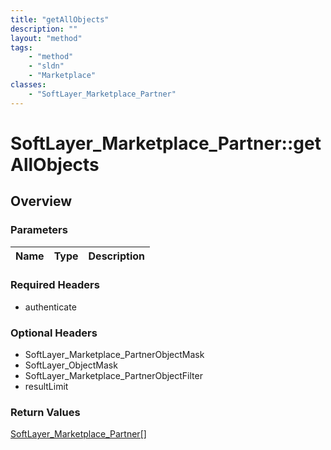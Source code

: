 ```yaml
---
title: "getAllObjects"
description: ""
layout: "method"
tags:
    - "method"
    - "sldn"
    - "Marketplace"
classes:
    - "SoftLayer_Marketplace_Partner"
---
```

# SoftLayer_Marketplace_Partner::getAllObjects
## Overview 


### Parameters 
|Name | Type | Description |
| --- | --- | --- |


### Required Headers
* authenticate

### Optional Headers
* SoftLayer_Marketplace_PartnerObjectMask
* SoftLayer_ObjectMask
* SoftLayer_Marketplace_PartnerObjectFilter
* resultLimit

### Return Values
<a href='/reference/datatypes/SoftLayer_Marketplace_Partner'>SoftLayer_Marketplace_Partner[] </a>
